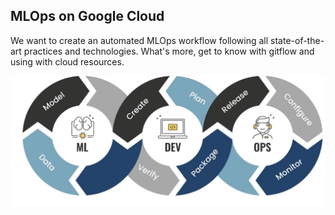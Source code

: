 ## MLOps on Google Cloud

We want to create an automated MLOps workflow following all state-of-the-art practices and technologies. What's more, get to know with gitflow and using with cloud resources.

<img src="img/mlops.jpg">

